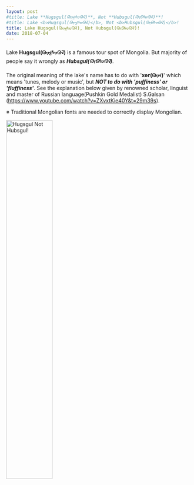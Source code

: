 ```yaml
---
layout: post
#title: Lake **Hugsgul(ᠬᠦᠭᠰᠦᠭᠦᠯ)**, Not **Hubsgul(ᠬᠦᠪᠰᠦᠭᠦᠯ)**!
#title: Lake <b>Hugsgul(ᠬᠦᠭᠰᠦᠭᠦᠯ)</b>, Not <b>Hubsgul(ᠬᠦᠪᠰᠦᠭᠦᠯ)</b>!
title: Lake Hugsgul(ᠬᠦᠭᠰᠦᠭᠦᠯ), Not Hubsgul(ᠬᠦᠪᠰᠦᠭᠦᠯ)!
date: 2018-07-04
---
```

Lake **Hugsgul(ᠬᠦᠭᠰᠦᠭᠦᠯ)** is a famous tour spot of Mongolia.
But majority of people say it wrongly as _**Hubsgul(ᠬᠦᠪᠰᠦᠭᠦᠯ)**_.

The original meaning of the lake's name has to do with '**хөг(ᠬᠦᠭ)**' which means 'tunes, melody or music', but _**NOT to do with 'puffiness' or 'fluffiness'**_.
See the explanation below given by renowned scholar, linguist and master of Russian language(Pushkin Gold Medalist) S.Galsan (<a href="https://www.youtube.com/watch?v=ZXvxtKie40Y&t=29m39s">https://www.youtube.com/watch?v=ZXvxtKie40Y&t=29m39s</a>).


※ Traditional Mongolian fonts are needed to correctly display Mongolian.


<div>
    <img src="{{ "/images/hugsugul_tms.jpg" | absolute_url }}" alt="Hugsgul Not Hubsgul!" style="width:50%;" >
</div>
